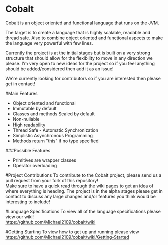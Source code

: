 # Cobalt

Cobalt is an object oriented and functional language that runs on the JVM.

The target is to create a language that is highly scalable, readable and thread safe. Also to combine object oriented and functional aspects to make the language very powerful with few lines. 

Currently the project is at the initial stages but is built on a very strong structure that should allow for the flexibility to move in any direction we please. I'm very open to new ideas for the project so if you feel anything should be added/considered then add it as an issue!   

We're currently looking for contributors so if you are interested then please get in contact!

#Main Features
* Object oriented and functional  
* Immutable by default
* Classes and methods Sealed by default
* Non-nullable
* High readability   
* Thread Safe - Automatic Synchronization  
* Simplistic Asynchronous Programming  
* Methods return "this" if no type specified

###Possible Features
* Primitives are wrapper classes  
* Operator overloading

#Project Contributions
To contribute to the Cobalt project, please send us a pull request from your fork of this repository!  
Make sure to have a quick read through the wiki pages to get an idea of where everything is heading. The project is in the alpha stages please get in contact to discuss any large changes and/or features you think would be interesting to include!

#Language Specifications
To view all of the language specifications please view our wiki!  
https://github.com/Michael2109/cobalt/wiki

#Getting Starting
To view how to get up and running please view  
https://github.com/Michael2109/cobalt/wiki/Getting-Started

